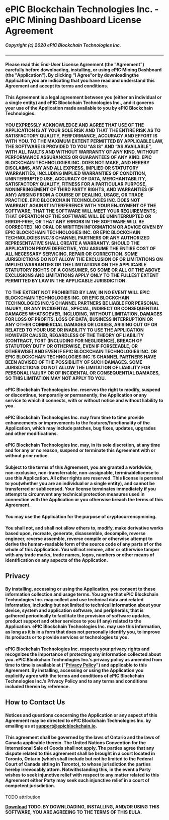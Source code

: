 # **ePIC Blockchain Technologies Inc. - ePIC Mining Dashboard License Agreement**

##### **Copyright (c) 2020 ePIC Blockchain Technologies Inc.**

---

#### **Please read this End-User License Agreement (the "Agreement") carefully before downloading, installing, or using ePIC Mining Dashboard (the "Application").** By clicking “I Agree”or by downloadingthe Application,you are indicating that you have read and understand this Agreement and accept its terms and conditions.

#### **This Agreement is a legal agreement between you (either an individual or a single entity) and ePIC Blockchain Technologies Inc., and it governs your use of the Application made available to you by ePIC Blockchain Technologies.**

#### **YOU EXPRESSLY ACKNOWLEDGE AND AGREE THAT USE OF THE APPLICATION IS AT YOUR SOLE RISK AND THAT THE ENTIRE RISK AS TO SATISFACTORY QUALITY, PERFORMANCE, ACCURACY AND EFFORT IS WITH YOU. TO THE MAXIMUM EXTENT PERMITTED BY APPLICABLE LAW, THE SOFTWARE IS PROVIDED TO YOU “AS IS” AND “AS AVAILABLE”, WITH ALL FAULTS AND WITHOUT WARRANTY OF ANY KIND, WITHOUT PERFORMANCE ASSURANCES OR GUARANTEES OF ANY KIND. EPIC BLOCKCHAIN TECHNOLOGIES INC. DOES NOT MAKE, AND HEREBY DISCLAIMS, ANY AND ALL EXPRESS, IMPLIED OR STATUTORY WARRANTIES, INCLUDING IMPLIED WARRANTIES OF CONDITION, UNINTERRUPTED USE, ACCURACY OF DATA, MERCHANTABILITY, SATISFACTORY QUALITY, FITNESS FOR A PARTICULAR PURPOSE, NONINFRINGEMENT OF THIRD PARTY RIGHTS, AND WARRANTIES (IF ANY) ARISING FROM A COURSE OF DEALING, USAGE, OR TRADE PRACTICE. EPIC BLOCKCHAIN TECHNOLOGIES INC. DOES NOT WARRANT AGAINST INTERFERENCE WITH YOUR ENJOYMENT OF THE SOFTWARE; THAT THE SOFTWARE WILL MEET YOUR REQUIREMENTS; THAT OPERATION OF THE SOFTWARE WILL BE UNINTERRUPTED OR ERROR-FREE, OR THAT ANY ERRORS IN THE SOFTWARE WILL BE CORRECTED. NO ORAL OR WRITTEN INFORMATION OR ADVICE GIVEN BY EPIC BLOCKCHAIN TECHNOLOGIES INC. OR EPIC BLOCKCHAIN TECHNOLOGIES INC.’S CHANNEL PARTNERS OR ANY AUTHORIZED REPRESENTATIVE SHALL CREATE A WARRANTY. SHOULD THE APPLICATION PROVE DEFECTIVE, YOU ASSUME THE ENTIRE COST OF ALL NECESSARY SERVICING, REPAIR OR CORRECTION. SOME JURISDICTIONS DO NOT ALLOW THE EXCLUSION OF OR LIMITATIONS ON IMPLIED WARRANTIES OR THE LIMITATIONS ON THE APPLICABLE STATUTORY RIGHTS OF A CONSUMER, SO SOME OR ALL OF THE ABOVE EXCLUSIONS AND LIMITATIONS APPLY ONLY TO THE FULLEST EXTENT PERMITTED BY LAW IN THE APPLICABLE JURISDICTION.**

#### **TO THE EXTENT NOT PROHIBITED BY LAW, IN NO EVENT WILL EPIC BLOCKCHAIN TECHNOLOGIES INC. OR EPIC BLOCKCHAIN TECHNOLOGIES INC.’S CHANNEL PARTNERS BE LIABLE FOR PERSONAL INJURY, OR ANY INCIDENTAL, SPECIAL, INDIRECT OR CONSEQUENTIAL DAMAGES WHATSOEVER, INCLUDING, WITHOUT LIMITATION, DAMAGES FOR LOSS OF PROFITS, LOSS OF DATA, BUSINESS INTERRUPTION OR ANY OTHER COMMERCIAL DAMAGES OR LOSSES, ARISING OUT OF OR RELATED TO YOUR USE OR INABILITY TO USE THE APPLICATION HOWEVER CAUSED, REGARDLESS OF THE THEORY OF LIABILITY (CONTRACT, TORT (INCLUDING FOR NEGLIGENCE), BREACH OF STATUTORY DUTY OR OTHERWISE, EVEN IF FORSEEABLE, OR OTHERWISE) AND EVEN IF EPIC BLOCKCHAIN TECHNOLOGIES INC. OR EPIC BLOCKCHAIN TECHNOLOGIES INC.’S CHANNEL PARTNERS HAVE BEEN ADVISED OF THE POSSIBILITY OF SUCH DAMAGES. SOME JURISDICTIONS DO NOT ALLOW THE LIMITATION OF LIABILITY FOR PERSONAL INJURY OR OF INCIDENTAL OR CONSEQUENTIAL DAMAGES, SO THIS LIMITATION MAY NOT APPLY TO YOU.**

#### **ePIC Blockchain Technologies Inc. reserves the right to modify, suspend or discontinue, temporarily or permanently, the Application or any service to which it connects, with or without notice and without liability to you.**

#### **ePIC Blockchain Technologies Inc. may from time to time provide enhancements or improvements to the features/functionality of the Application, which may include patches, bug fixes, updates, upgrades and other modifications.**

#### **ePIC Blockchain Technologies Inc. may, in its sole discretion, at any time and for any or no reason, suspend or terminate this Agreement with or without prior notice.**

#### **Subject to the terms of this Agreement, you are granted a worldwide**, non-exclusive, non-transferrable, non-assignable, terminablelicense to use this Application. All other rights are reserved. This license is personal to you(whether you are an individual or a single entity), and cannot be transferred or sublicensed. Your license terminates immediately if you attempt to circumvent any technical protection measures used in connection with the Application or you otherwise breach the terms of this Agreement.

#### You may use the Application for the purpose of cryptocurrencymining.

#### **You shall not, and shall not allow others to, modify, make derivative works based upon, recreate, generate, disassemble, decompile, reverse engineer, reverse assemble, reverse compile or otherwise attempt to derive the human-readable form of the source code of any parts of** or the whole of this Application. You will not remove, alter or otherwise tamper with any trade marks, trade names, logos, numbers or other means of identification on any aspects of the Application.

## **Privacy**

#### **By installing, accessing or using the Application, you consent to these information collection and usage terms. You agree that ePIC Blockchain Technologies Inc. may collect and use technical data and related information, including but not limited to technical information about your device, system and application software, and peripherals, that is gathered periodically to facilitate the provision of software updates, product support and other services to you (if any) related to the Application. ePIC Blockchain Technologies Inc. may use this information, as long as it is in a form that does not personally identify you, to improve its products or to provide services or technologies to you.**

#### **ePIC Blockchain Technologies Inc. respects your privacy rights and recognizes the importance of protecting any information collected about you. ePIC Blockchain Technologies Inc.’s privacy policy as amended from time to time is available at ("[Privacy Policy](https://github.com/EPICBOOST/ePIC-Boost-Miner/blob/master/privacy)") and applicable to this Agreement. By installing, accessing or using the Application you explicitly agree with the terms and conditions of ePIC Blockchain Technologies Inc.’s Privacy Policy and to any terms and conditions included therein by reference.**

## **How to Contact Us**

#### Notices and questions concerning the Application or any aspect of this Agreement may be directed to ePIC Blockchain Technologies Inc. by emailing us at support@epicblockchain.io.

#### **This agreement shall be governed by the laws of Ontario and the laws of Canada applicable therein. The United Nations Convention for the International Sale of Goods shall not apply. The parties agree that any dispute related to this agreement shall be brought in a court located in Toronto, Ontario (which shall include but not be limited to the Federal Court of Canada sitting in Toronto), to whose jurisdiction the parties hereby irrevocably attorn. Notwithstanding this, in the event a Party wishes to seek injunctive relief with respect to any matter related to this Agreement either Party may seek such injunctive relief in a court of competent jurisdiction.**

TODO attribution

**[Download](https://github.com/EPICBOOST/ePIC-Boost-Miner/releases) TODO. BY DOWNLOADING, INSTALLING, AND/OR USING THIS SOFTWARE, YOU ARE AGREEING TO THE TERMS OF THIS EULA.**
